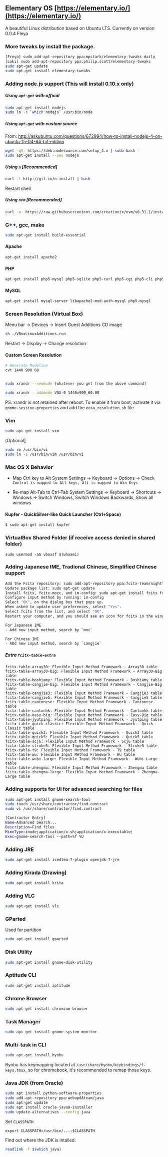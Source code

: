 Elementary OS [https://elementary.io/](https://elementary.io/)
----------------------------------------
A beautiful Linux distribution based on Ubuntu LTS.
Currently on version 0.0.4 Fleya


### More tweaks by install the package. 
```sh
[Freya] sudo add-apt-repository ppa:mpstark/elementary-tweaks-daily
[Loki] sudo add-apt-repository ppa:philip.scott/elementary-tweaks
sudo apt-get update
sudo apt-get install elementary-tweaks
```

### Adding node.js support (This will install 0.10.x only) 
##### Using `apt-get` with offical
```sh
sudo apt-get install nodejs
sudo ln -s `which nodejs` /usr/bin/node
```

##### Using `apt-get` with custom source
From: http://askubuntu.com/questions/672994/how-to-install-nodejs-4-on-ubuntu-15-04-64-bit-edition
```sh
wget -qO- https://deb.nodesource.com/setup_4.x | sudo bash -
sudo apt-get install --yes nodejs
```

##### Using `n` [Recommended]
```sh
curl -L http://git.io/n-install | bash
```
Restart shell


##### Using `nvm` [Recommended]
```sh
curl -o- https://raw.githubusercontent.com/creationix/nvm/v0.31.1/install.sh | bash
```



### G++, gcc, make
```sh
sudo apt-get install build-essential
```


#### Apache
```sh
apt-get install apache2
```



#### PHP
```sh
apt-get install php5-mysql php5-sqlite php5-curl php5-cgi php5-cli php5-curl php5-odbc php5-xdebug php5-mongo php5-imap php5-memcache
```


#### MySQL
```sh
apt-get install mysql-server libapache2-mod-auth-mysql php5-mysql
```



### Screen Resolution (Virtual Box)
Menu bar -> Devices -> Insert Guest Additions CD image
```sh
sh ./VBoxLinuxAdditions.run
```

Restart -> Display -> Change resolution

#### Custom Screen Resolution
```sh
# Generate Modeline
cvt 1440 900 60


sudo xrandr --newmode [whatever you get from the above command]

sudo xrandr --addmode VGA-0 1440x900_60.00
```
PS: xrandr is not retained after reboot. To enable it from boot, activate it via `gnome-session-properties` and add the `eosa_resolution.sh` file





### Vim
```sh
sudo apt-get install vim
```

[Optional]
```sh
sudo rm /usr/bin/vi
sudo ln -s /usr/bin/vim /usr/bin/vi
```



### Mac OS X Behavior
- Map Ctrl key to Alt
System Settings -> Keyboard -> Options -> 
    Check `Control is mapped to Alt keys, Alt is mapped to Win Keys`

- Re-map Alt-Tab to Ctrl-Tab 
System Settings -> Keyboard -> Shortcuts -> Windows -> Switch Windows, Switch Windows Backwards, Show all windows



#### Kupfer - QuickSilver-like Quick Launcher (Ctrl+Space)
```sh
$ sudo apt-get install kupfer
```


### VirtualBox Shared Folder (if receive access denied in shared folder)
```
sudo usermod -aG vboxsf $(whoami)
```


### Adding Japanese IME, Tradional Chinese, Simplified Chinese support
```sh
Add the Fcitx repository: sudo add-apt-repository ppa:fcitx-team/nightly
Update package list: sudo apt-get update
Install fcitx, fcitx-mozc, and im-config: sudo apt-get install fcitx fcitx-mozc fcitx-table-cangjie5 fcitx-pinyin fcitx-sunpinyin fcitx-googlepinyin im-config
Configure input method by running: im-config
Select "OK", on the dialog box that pops up.
When asked to update user preferences, select "Yes".
Select fcitx from the list, and select "OK".
Restart your computer, and you should see an icon for fcitx in the wingpanel. 

For Japanese IME
- Add new input method, search by `moc` 

For Chinese IME
- ADd new input method, search by `cangjie`


```

##### Extra `fcitx-table-extra`
```
fcitx-table-array30: Flexible Input Method Framework - Array30 table
fcitx-table-array30-big: Flexible Input Method Framework - Array30-Big table
fcitx-table-boshiamy: Flexible Input Method Framework - Boshiamy table
fcitx-table-cangjie-big: Flexible Input Method Framework - Cangjie-Big table
fcitx-table-cangjie3: Flexible Input Method Framework - Cangjie3 table
fcitx-table-cangjie5: Flexible Input Method Framework - Cangjie5 table
fcitx-table-cantonese: Flexible Input Method Framework - Cantonese table
fcitx-table-cantonhk: Flexible Input Method Framework - Cantonhk table
fcitx-table-easy-big: Flexible Input Method Framework - Easy-Big table
fcitx-table-jyutping: Flexible Input Method Framework - Jyutping table
fcitx-table-quick-classic: Flexible Input Method Framework - Quick-Classic table
fcitx-table-quick3: Flexible Input Method Framework - Quick3 table
fcitx-table-quick5: Flexible Input Method Framework - Quick5 table
fcitx-table-scj6: Flexible Input Method Framework - Scj6 table
fcitx-table-stroke5: Flexible Input Method Framework - Stroke5 table
fcitx-table-t9: Flexible Input Method Framework - T9 table
fcitx-table-wu: Flexible Input Method Framework - Wu table
fcitx-table-wubi-large: Flexible Input Method Framework - Wubi-Large table
fcitx-table-zhengma: Flexible Input Method Framework - Zhengma table
fcitx-table-zhengma-large: Flexible Input Method Framework - Zhengma-Large table
```




### Adding supports for UI for advanced searching for files
```sh
sudo apt-get install gnome-search-tool
sudo touch /usr/share/contractor/find.contract
sudo vi /usr/share/contractor/find.contract
```

```sh
[Contractor Entry]
Name=Advanced Search...
Description=Find files
MimeType=inode;application/x-sh;application/x-executable;
Exec=gnome-search-tool --path=%f %U
```


### Adding JRE
```sh
sudo apt-get install icedtea-7-plugin openjdk-7-jre
```

### Adding Kirada (Drawing)
```sh
sudo apt-get install krita
```

### Adding VLC
```sh
sudo apt-get install vlc
```

### GParted
Used for partition
```sh
sudo apt-get install gparted
```


### Disk Utility
```sh
sudo apt-get install gnome-disk-utility
```


### Aptitude CLI
```sh
sudo apt-get install aptitude
```


### Chrome Browser
```sh
sudo apt-get install chromium-browser
```


### Task Manager
```sh
sudo apt-get install gnome-system-monitor
```

### Multi-task in CLI
```sh
sudo apt-get install byobu
```

Byobu has keymapping located at `/usr/share/byobu/keybindings/f-keys.tmux`, so for chromebook, it's recommended to remap those keys.

### Java JDK (from Oracle)
```sh
sudo apt install python-software-properties
sudo add-apt-repository ppa:webupd8team/java
sudo apt-get update
sudo apt install oracle-java8-installer
sudo update-alternatives --config java
```

Set `CLASSPATH`
```
export CLASSPATH=/usr/bin/...:$CLASSPATH
```

Find out where the JDK is intalled. 
```sh
readlink -f $(which java)
```

